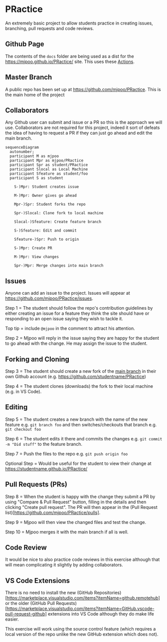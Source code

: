 # PRactice
An extremely basic project to allow students practice in creating issues, branching, pull requests and code reviews.

## Github Page
The contents of the `docs` folder are being used as a dist for the https://mjpoo.github.io/PRactice/ site. This uses these [Actions](https://github.com/mjpoo/PRactice/actions/).

## Master Branch
A public repo has been set up at https://github.com/mjpoo/PRactice.
This is the main home of the project

## Collaborators
Any Github user can submit and issue or a PR so this is the approach we will use.
Collaborators are not required for this project, indeed it sort of defeats the idea of having to request a PR if they can just go ahead and edit the main branch.



```mermaid
sequenceDiagram
  autonumber;
  participant M as mjpoo
  participant Mpr as mjpoo/PRactice
  participant Spr as student/PRactice
  participant Slocal as Local Machine
  participant Sfeature as student/foo
  participant S as student  

    S-)Mpr: Student creates issue

    M-)Mpr: Owner gives go ahead

    Mpr-)Spr: Student forks the repo

    Spr-)Slocal: Clone fork to local machine

    Slocal-)Sfeature: Create feature branch

    S-)Sfeature: Edit and commit

    Sfeature-)Spr: Push to origin

    S-)Mpr: Create PR

    M-)Mpr: View changes

    Spr-)Mpr: Merge changes into main branch
```


## Issues
Anyone can add an issue to the project.
Issues will appear at https://github.com/mjpoo/PRactice/issues.

Step 1 = The student should follow the repo's contribution guidelines by either creating an issue for a feature they think the site should have or responding to an open issue saying they wish to tackle it. 

Top tip = include `@mjpoo` in the comment to attract his attention.

Step 2 = Mjpoo will reply in the issue saying they are happy for the student to go ahead with the change. He may assign the issue to the student.

## Forking and Cloning
Step 3 = The student should create a new fork of the [main branch](https://github.com/mjpoo/PRactice) in their own Github account (e.g. https://github.com/studentname/PRactice)

Step 4 = The student clones (downloads) the fork to their local machine (e.g. in VS Code).

## Editing
Step 5 = The student creates a new branch with the name of the new feature e.g. `git branch foo` and then switches/checkouts that branch e.g. `git checkout foo`

Step 6 = The student edits it there and commits the changes e.g. `git commit -m "Did stuff"` to the feature branch.

Step 7 = Push the files to the repo e.g. `git push origin foo`

Optional Step = Would be useful for the student to view their change at https://studentname.github.io/PRactice/

## Pull Requests (PRs)
Step 8 = When the student is happy with the change they submit a PR by using "Compare & Pull Request" button, filling in the details and then clicking "Create pull request". The PR will then appear in the (Pull Request list)[https://github.com/mjpoo/PRactice/pulls].

Step 9 = Mjpoo will then view the changed files and test the change. 

Step 10 = Mjpoo merges it with the main branch if all is well.

## Code Review
It would be nice to also practice code reviews in this exercise although that will mean complicating it slightly by adding collaborators.

## VS Code Extensions
There is no need to install the new (GitHub Repositories)[https://marketplace.visualstudio.com/items?itemName=github.remotehub] or the older (GitHub Pull Requests)[https://marketplace.visualstudio.com/items?itemName=GitHub.vscode-pull-request-github] extensions into VS Code although they do make life easier. 

This exercise will work using the source control feature (which requires a local version of the repo unlike the new GitHub extension which does not).